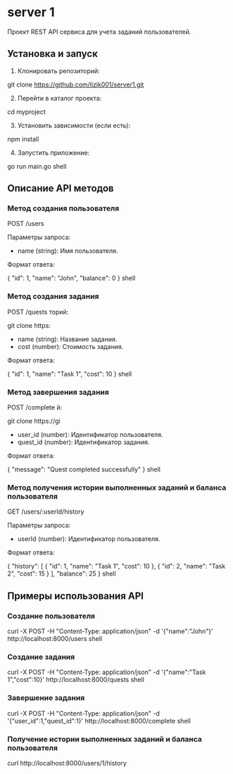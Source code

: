 # server 1

Проект REST API сервиса для учета заданий пользователей.

## Установка и запуск

1. Клонировать репозиторий:

git clone https://github.com/lizik001/server1.git


2. Перейти в каталог проекта:

cd myproject

3. Установить зависимости (если есть):

npm install

4. Запустить приложение:

go run main.go
shell

## Описание API методов

### Метод создания пользователя

POST /users

Параметры запроса:

- name (string): Имя пользователя.

Формат ответа:

{
"id": 1,
"name": "John",
"balance": 0
}
shell

### Метод создания задания

POST /quests
торий:

git clone https:
- name (string): Название задания.
- cost (number): Стоимость задания.

Формат ответа:

{
"id": 1,
"name": "Task 1",
"cost": 10
}
shell

### Метод завершения задания

POST /complete
й:

git clone https://gi
- user_id (number): Идентификатор пользователя.
- quest_id (number): Идентификатор задания.

Формат ответа:

{
"message": "Quest completed successfully"
}
shell

### Метод получения истории выполненных заданий и баланса пользователя

GET /users/:userId/history

Параметры запроса:

- userId (number): Идентификатор пользователя.

Формат ответа:

{
"history": [
{
"id": 1,
"name": "Task 1",
"cost": 10
},
{
"id": 2,
"name": "Task 2",
"cost": 15
}
],
"balance": 25
}
shell

## Примеры использования API

### Создание пользователя

curl -X POST -H "Content-Type: application/json" -d '{"name":"John"}' http://localhost:8000/users
shell

### Создание задания

curl -X POST -H "Content-Type: application/json" -d '{"name":"Task 1","cost":10}' http://localhost:8000/quests
shell

### Завершение задания

curl -X POST -H "Content-Type: application/json" -d '{"user_id":1,"quest_id":1}' http://localhost:8000/complete
shell

### Получение истории выполненных заданий и баланса пользователя

curl http://localhost:8000/users/1/history

